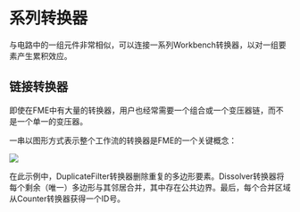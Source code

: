 # 系列转换器 #
与电路中的一组元件非常相似，可以连接一系列Workbench转换器，以对一组要素产生累积效应。

## 链接转换器 ##
即使在FME中有大量的转换器，用户也经常需要一个组合或一个变压器链，而不是一个单一的变压器。

一串以图形方式表示整个工作流的转换器是FME的一个关键概念：

![](./Images/Img2.028.TransformersInSeries.png)

在此示例中，DuplicateFilter转换器删除重复的多边形要素。Dissolver转换器将每个剩余（唯一）多边形与其邻居合并，其中存在公共边界。最后，每个合并区域从Counter转换器获得一个ID号。

